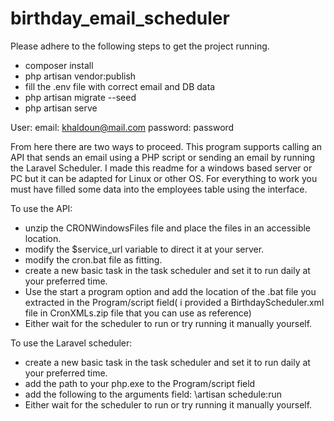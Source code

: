 # birthday_email_scheduler

Please adhere to the following steps to get the project running.

- composer install
- php artisan vendor:publish
- fill the .env file with correct email and DB data
- php artisan migrate --seed
- php artisan serve

User:
email: khaldoun@mail.com
password: password

From here there are two ways to proceed. This program supports calling an API that sends an email using a PHP script or sending an email by running the Laravel Scheduler.
I made this readme for a windows based server or PC but it can be adapted for Linux or other OS.
For everything to work you must have filled some data into the employees table using the interface.

To use the API:
- unzip the CRONWindowsFiles file and place the files in an accessible location.
- modify the $service_url variable to direct it at your server.
- modify the cron.bat file as fitting.
- create a new basic task in the task scheduler and set it to run daily at your preferred time.
- Use the start a program option and add the location of the .bat file you extracted in the Program/script field( i provided a BirthdayScheduler.xml file in CronXMLs.zip file that you can use as reference) 
- Either wait for the scheduler to run or try running it manually yourself.

To use the Laravel scheduler:
- create a new basic task in the task scheduler and set it to run daily at your preferred time.
- add the path to your php.exe to the Program/script field
- add the following to the arguments field: <path to project>\artisan schedule:run
- Either wait for the scheduler to run or try running it manually yourself.

